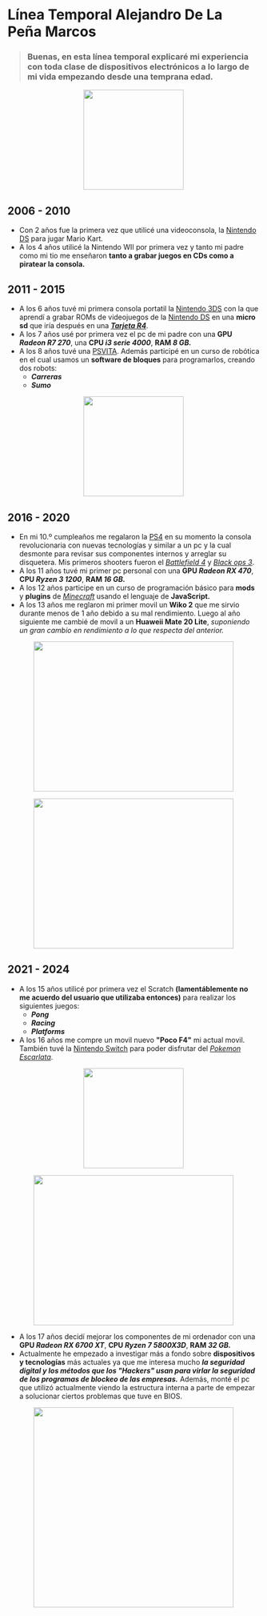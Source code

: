 # Línea Temporal Alejandro De La Peña Marcos
> ### Buenas, en esta línea temporal explicaré mi experiencia con toda clase de dispositivos electrónicos a lo largo de mi vida empezando desde una temprana edad.

<p align="center">
  <img width="200" src="https://media1.tenor.com/m/hs6IuO3pDh8AAAAC/pixel-art.gif">
</p>

## 2006 - 2010
- Con 2 años fue la primera vez que utilicé una videoconsola, la [Nintendo DS](/alejandro_delapeña/img/DS.jpg) para jugar Mario Kart.
- A los 4 años utilicé la Nintendo WII por primera vez y tanto mi padre como mi tio me enseñaron **tanto a grabar juegos en CDs como a piratear la consola.**
## 2011 - 2015
- A los 6 años tuvé mi primera consola portatil la [Nintendo 3DS](/alejandro_delapeña/img/3DS.jpg) con la que aprendí a grabar ROMs de videojuegos de la [Nintendo DS](/alejandro_delapeña/img/DS.jpg) en una **micro sd** que iría después en una [***Tarjeta R4***](https://www.youtube.com/watch?v=_T4fB_qypUg).
- A los 7 años usé por primera vez el pc de mi padre con una **GPU *Radeon R7 270***, una **CPU *i3 serie 4000***, **RAM *8 GB.***
- A los 8 años tuvé una [PSVITA](/alejandro_delapeña/img/PSVITA.jpg). Además participé en un curso de robótica en el cual usamos un **software de bloques** para programarlos, creando dos robots:
   - ***Carreras***
   - ***Sumo***

<p align="center">
  <img width="200" src="https://media1.tenor.com/m/JMC18m1_i3EAAAAC/idle-stance.gif">
</p>

## 2016 - 2020
- En mi 10.º cumpleaños me regalaron la [PS4](/alejandro_delapeña/img/PS4.jpg) en su momento la consola revolucionaria con nuevas tecnologías y similar a un pc y la cual desmonte para revisar sus componentes internos y arreglar su disquetera. Mis primeros shooters fueron el [*Battlefield 4*](/alejandro_delapeña/img/BF4.jpg) y [*Black ops 3*](/alejandro_delapeña/img/COD.jpg).
- A los 11 años tuvé mi primer pc personal con una **GPU *Radeon RX 470***, **CPU *Ryzen 3 1200***, **RAM *16 GB.***
- A los 12 años participe en un curso de programación básico para **mods** y **plugins** de [*Minecraft*](/alejandro_delapeña/img/MINE.jpg) usando el lenguaje de **JavaScript.**
- A los 13 años me reglaron mi primer movil un **Wiko 2** que me sirvio durante menos de 1 año debido a su mal rendimiento. Luego al año siguiente me cambié de movil a un **Huaweii Mate 20 Lite**, *suponiendo un gran cambio en rendimiento a lo que respecta del anterior.*
 
 <p align="center">
  <img  src="../alejandro_delapeña/img/WIKO2.jpg" width="400" height="300"> 
</p>

<p align="center">
  <img  src="../alejandro_delapeña/img/MATE20.png" width="400" height="300"> 
</p>

## 2021 - 2024
- A los 15 años utilicé por primera vez el Scratch **(lamentáblemente no me acuerdo del usuario que utilizaba entonces)** para realizar los siguientes juegos:
   - ***Pong***
   - ***Racing***
   - ***Platforms***
- A los 16 años me compre un movil nuevo **"Poco F4"** mi actual movil. También tuvé la [Nintendo Switch](/alejandro_delapeña/img/SWITCH.jpg) para poder disfrutar del [*Pokemon Escarlata*](/alejandro_delapeña/img/POKE.jpg).

<p align="center">
  <img width="200" src="https://i.giphy.com/AAjjFokxsIaSAqOZcN.webp">
</p>

<p align="center">
  <img  src="../alejandro_delapeña/img/POCOF4.jpg" width="400" height="300"> 
</p>

- A los 17 años decidí mejorar los componentes de mi ordenador con una **GPU *Radeon RX 6700 XT***, **CPU *Ryzen 7 5800X3D***, **RAM *32 GB.***
- Actualmente he empezado a investigar más a fondo sobre **dispositivos y tecnologías** más actuales ya que me interesa mucho ***la seguridad digital y los métodos que los "Hackers" usan para virlar la seguridad de los programas de blockeo de las empresas.*** Además, monté el pc que utilizó actualmente viendo la estructura interna a parte de empezar a solucionar ciertos problemas que tuve en BIOS. 

<p align="center">
  <img width="400" src="https://media1.tenor.com/m/XzetbjaLwDMAAAAC/catdows.gif">
</p>